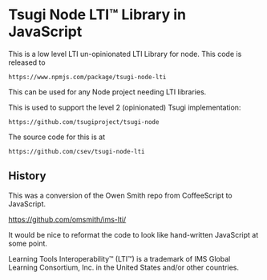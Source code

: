 
Tsugi Node LTI™ Library in JavaScript
=====================================

This is a low level LTI un-opinionated LTI Library for node.
This code is released to

    https://www.npmjs.com/package/tsugi-node-lti

This can be used for any Node project needing LTI libraries.   

This is used to support the level 2 (opinionated) Tsugi implementation:

    https://github.com/tsugiproject/tsugi-node

The source code for this is at

    https://github.com/csev/tsugi-node-lti

History
-------

This was a conversion of the Owen Smith repo from CoffeeScript to JavaScript.

   https://github.com/omsmith/ims-lti/
  
It would be nice to reformat the code to look like hand-written JavaScript
at some point.




Learning Tools Interoperability™ (LTI™) is a trademark of IMS Global Learning Consortium, 
Inc. in the United States and/or other countries.
